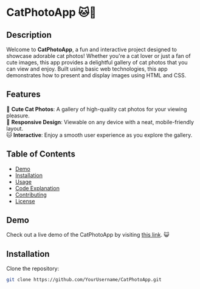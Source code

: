 # CatPhotoApp 🐱📸

## Description

Welcome to **CatPhotoApp**, a fun and interactive project designed to showcase adorable cat photos! Whether you're a cat lover or just a fan of cute images, this app provides a delightful gallery of cat photos that you can view and enjoy. Built using basic web technologies, this app demonstrates how to present and display images using HTML and CSS.

## Features

🐾 **Cute Cat Photos**: A gallery of high-quality cat photos for your viewing pleasure.  
📱 **Responsive Design**: Viewable on any device with a neat, mobile-friendly layout.  
🐱 **Interactive**: Enjoy a smooth user experience as you explore the gallery.

## Table of Contents

- [Demo](#demo)
- [Installation](#installation)
- [Usage](#usage)
- [Code Explanation](#code-explanation)
- [Contributing](#contributing)
- [License](#license)

## Demo

Check out a live demo of the CatPhotoApp by visiting [this link](https://yourgithubusername.github.io/CatPhotoApp/). 😺

## Installation

Clone the repository:

```bash
git clone https://github.com/YourUsername/CatPhotoApp.git
